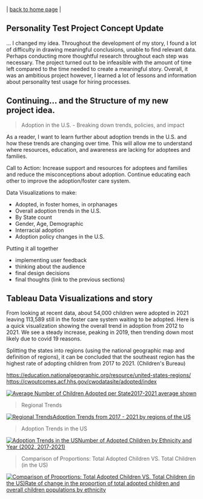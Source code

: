 | [back to home page](https://ellenasakai.github.io/sakaiportfolio/) |

## Personality Test Project Concept Update
... I changed my idea. Throughout the development of my story, I found a lot of difficulty in drawing meaningful conclusions, unable to find relevant data. Perhaps conducting more thoughtful research throughout each step was necessary. The project turned out to be infeasible with the amount of time left compared to the time needed to create a meaningful story. Overall, it was an ambitious project however, I learned a lot of lessons and information about personality test usage for hiring processes. 

## Continuing... and the Structure of my new project idea. 

> Adoption in the U.S. - Breaking down trends, policies, and impact

As a reader, I want to learn further about adoption trends in the U.S. and how these trends are changing over time. This will allow me to understand where resources, education, and awareness are lacking for adoptees and families.

Call to Action: Increase support and resources for adoptees and families and reduce the misconceptions about adoption. Continue educating each other to improve the adoption/foster care system.

Data Visualizations to make:
- Adopted, in foster homes, in orphanages
- Overall adoption trends in the U.S.
- By State count
- Gender, Age, Demographic
- Interracial adoption
- Adoption policy changes in the U.S.

Putting it all together
- implementing user feedback
- thinking about the audience
- final design decisions
- final thoughts (link to the previous sections)




## Tableau Data Visualizations and story

From looking at recent data, about 54,000 children were adopted in 2021 leaving 113,589 still in the foster care system waiting to be adopted. Here is a quick visualization showing the overall trend in adoption from 2012 to 2021. We see a steady increase, peaking in 2019, then trending down most likely due to covid 19 reasons. 

Splitting the states into regions (using the national geographic map and definition of regions), it can be concluded that the southeast region has the highest rate of adopting children from 2017 to 2021. (Children's Bureau)

https://education.nationalgeographic.org/resource/united-states-regions/
https://cwoutcomes.acf.hhs.gov/cwodatasite/adopted/index


<div class='tableauPlaceholder' id='viz1702071447532' style='position: relative'><noscript><a href='#'><img alt='Average Number of Children Adopted per State2017-2021 average shown ' src='https:&#47;&#47;public.tableau.com&#47;static&#47;images&#47;ad&#47;adoption8&#47;Sheet7&#47;1_rss.png' style='border: none' /></a></noscript><object class='tableauViz'  style='display:none;'><param name='host_url' value='https%3A%2F%2Fpublic.tableau.com%2F' /> <param name='embed_code_version' value='3' /> <param name='site_root' value='' /><param name='name' value='adoption8&#47;Sheet7' /><param name='tabs' value='no' /><param name='toolbar' value='yes' /><param name='static_image' value='https:&#47;&#47;public.tableau.com&#47;static&#47;images&#47;ad&#47;adoption8&#47;Sheet7&#47;1.png' /> <param name='animate_transition' value='yes' /><param name='display_static_image' value='yes' /><param name='display_spinner' value='yes' /><param name='display_overlay' value='yes' /><param name='display_count' value='yes' /><param name='language' value='en-US' /><param name='filter' value='publish=yes' /></object></div>                <script type='text/javascript'>                   
  var divElement = document.getElementById('viz1702071447532');                   
  var vizElement = divElement.getElementsByTagName('object')[0];                   
  vizElement.style.width='100%';vizElement.style.height=(divElement.offsetWidth*0.75)+'px';            
  var scriptElement = document.createElement('script');                   
  scriptElement.src = 'https://public.tableau.com/javascripts/api/viz_v1.js';                  
  vizElement.parentNode.insertBefore(scriptElement, vizElement);               
</script>


> Regional Trends

<div class='tableauPlaceholder' id='viz1701910580110' style='position: relative'><noscript><a href='#'><img alt='Regional TrendsAdoption Trends from 2017 - 2021 by regions of the US ' src='https:&#47;&#47;public.tableau.com&#47;static&#47;images&#47;ad&#47;adoption3&#47;RegionalTrends&#47;1_rss.png' style='border: none' /></a></noscript><object class='tableauViz'  style='display:none;'><param name='host_url' value='https%3A%2F%2Fpublic.tableau.com%2F' /> <param name='embed_code_version' value='3' /> <param name='site_root' value='' /><param name='name' value='adoption3&#47;RegionalTrends' /><param name='tabs' value='no' /><param name='toolbar' value='yes' /><param name='static_image' value='https:&#47;&#47;public.tableau.com&#47;static&#47;images&#47;ad&#47;adoption3&#47;RegionalTrends&#47;1.png' /> <param name='animate_transition' value='yes' /><param name='display_static_image' value='yes' /><param name='display_spinner' value='yes' /><param name='display_overlay' value='yes' /><param name='display_count' value='yes' /><param name='language' value='en-US' /><param name='filter' value='publish=yes' /></object></div>             
<script type='text/javascript'>                  
  var divElement = document.getElementById('viz1701910580110');                  
  var vizElement = divElement.getElementsByTagName('object')[0];                   
  vizElement.style.width='100%';vizElement.style.height=(divElement.offsetWidth*0.75)+'px';           
  var scriptElement = document.createElement('script');                 
  scriptElement.src = 'https://public.tableau.com/javascripts/api/viz_v1.js';             
  vizElement.parentNode.insertBefore(scriptElement, vizElement);              
</script>



> Adoption Trends in the US

<div class='tableauPlaceholder' id='viz1701911020218' style='position: relative'><noscript><a href='#'><img alt='Adoption Trends in the USNumber of Adopted Children by Ethnicity and Year (2002, 2017-2021) ' src='https:&#47;&#47;public.tableau.com&#47;static&#47;images&#47;ad&#47;adoption4&#47;NumberofAdoptedChildrenbyEthnicityandYear&#47;1_rss.png' style='border: none' /></a></noscript><object class='tableauViz'  style='display:none;'><param name='host_url' value='https%3A%2F%2Fpublic.tableau.com%2F' /> <param name='embed_code_version' value='3' /> <param name='site_root' value='' /><param name='name' value='adoption4&#47;NumberofAdoptedChildrenbyEthnicityandYear' /><param name='tabs' value='no' /><param name='toolbar' value='yes' /><param name='static_image' value='https:&#47;&#47;public.tableau.com&#47;static&#47;images&#47;ad&#47;adoption4&#47;NumberofAdoptedChildrenbyEthnicityandYear&#47;1.png' /> <param name='animate_transition' value='yes' /><param name='display_static_image' value='yes' /><param name='display_spinner' value='yes' /><param name='display_overlay' value='yes' /><param name='display_count' value='yes' /><param name='language' value='en-US' /><param name='filter' value='publish=yes' /></object></div>               
<script type='text/javascript'>                   
  var divElement = document.getElementById('viz1701911020218');                
  var vizElement = divElement.getElementsByTagName('object')[0];                   
  vizElement.style.width='100%';vizElement.style.height=(divElement.offsetWidth*0.75)+'px';               
  var scriptElement = document.createElement('script');                   
  scriptElement.src = 'https://public.tableau.com/javascripts/api/viz_v1.js';                  
  vizElement.parentNode.insertBefore(scriptElement, vizElement);            
</script>

> Comparison of Proportions: Total Adopted Children VS. Total Children (in the US)

<div class='tableauPlaceholder' id='viz1701911429386' style='position: relative'><noscript><a href='#'><img alt='Comparison of Proportions: Total Adopted Children VS. Total Children (in the US)Rate of change in the proportion of total adopted children and overall children populations by ethnicity ' src='https:&#47;&#47;public.tableau.com&#47;static&#47;images&#47;ad&#47;adoption5&#47;Comparison&#47;1_rss.png' style='border: none' /></a></noscript><object class='tableauViz'  style='display:none;'><param name='host_url' value='https%3A%2F%2Fpublic.tableau.com%2F' /> <param name='embed_code_version' value='3' /> <param name='site_root' value='' /><param name='name' value='adoption5&#47;Comparison' /><param name='tabs' value='no' /><param name='toolbar' value='yes' /><param name='static_image' value='https:&#47;&#47;public.tableau.com&#47;static&#47;images&#47;ad&#47;adoption5&#47;Comparison&#47;1.png' /> <param name='animate_transition' value='yes' /><param name='display_static_image' value='yes' /><param name='display_spinner' value='yes' /><param name='display_overlay' value='yes' /><param name='display_count' value='yes' /><param name='language' value='en-US' /><param name='filter' value='publish=yes' /></object></div>              
<script type='text/javascript'>                   
  var divElement = document.getElementById('viz1701911429386');               
  var vizElement = divElement.getElementsByTagName('object')[0];                  
  vizElement.style.width='100%';vizElement.style.height=(divElement.offsetWidth*0.75)+'px';        
  var scriptElement = document.createElement('script');                   
  scriptElement.src = 'https://public.tableau.com/javascripts/api/viz_v1.js';              
  vizElement.parentNode.insertBefore(scriptElement, vizElement);             
</script>


